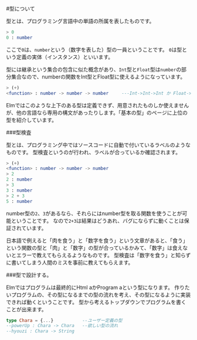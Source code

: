 
#型について

型とは、プログラミング言語中の単語の所属を表したものです。

```elm
> 0
0 : number
```

ここで`0`は、`number`という（数字を表した）型の一員ということです。
`0`は型という定義の実体（インスタンス）といいます。

型には継承という集合の包含に似た概念があり、`Int`型と`Float`型は`number`の部分集合なので、numberの関数をInt型とFloat型に使えるようになっています。

```elm
> (+)
<function> : number -> number -> number     ---Int->Int->Int か Float->Float->Float　に出来る。
```

Elmではこのような上下のある型は定義できず、用意されたものしか使えませんが、他の言語なら専用の構文があったりします。「基本の型」のページに上位の型を紹介しています。

###型検査

型とは、プログラミング中ではソースコードに自動で付いているラベルのようなものです。
型検査というのが行われ、ラベルが合っているか確認されます。

```elm
> (+)
<function> : number -> number -> number
> 2
2 : number
> 3
3 : number
> 2 + 3
5 : number
```

number型の`2`、`3`があるなら、それらにはnumber型を取る関数を使うことが可能ということです。
なので`2+3`は結果はどうあれ、バグにならずに動くことは保証されています。

日本語で例えると「肉を食う」と「数字を食う」という文章があると、「食う」という関数の型と「肉」と「数字」の型が合っているかみて、「数字」は食えないとエラーで教えてもらえるようなものです。
型検査は「数字を食う」と知らずに書いてしまう人間のミスを事前に教えてもらえます。

###型で設計する。

Elmではプログラムは最終的にHtml aかProgram aという型になります。
作りたいプログラムの、その型になるまでの型の流れを考え、その型になるように実装できれば動くということです。
型から考えるトップダウンでプログラムを書くことが出来ます。

```elm
type Chara = {...}           --ユーザー定義の型
--powerUp : Chara -> Chara   --欲しい型の流れ
--hyouzi : Chara -> String

```
